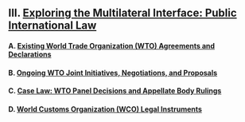 ## III. [Exploring the Multilateral Interface: Public International Law](https://github.com/lexmerca/TTIPv2_ToC)

#### A. [Existing World Trade Organization (WTO) Agreements and Declarations](https://github.com/lexmerca/TTIPv2_ToC#a-existing-world-trade-organization-wto-agreements-and-declarations)

#### B. [Ongoing WTO Joint Initiatives, Negotiations, and Proposals](https://github.com/lexmerca/TTIPv2_ToC#b-ongoing-wto-joint-initiatives-negotiations-and-proposals)

#### C. [Case Law: WTO Panel Decisions and Appellate Body Rulings](https://github.com/lexmerca/TTIPv2_ToC#c-case-law-wto-panel-decisions-and-appellate-body-rulings)

#### D. [World Customs Organization (WCO) Legal Instruments]()
